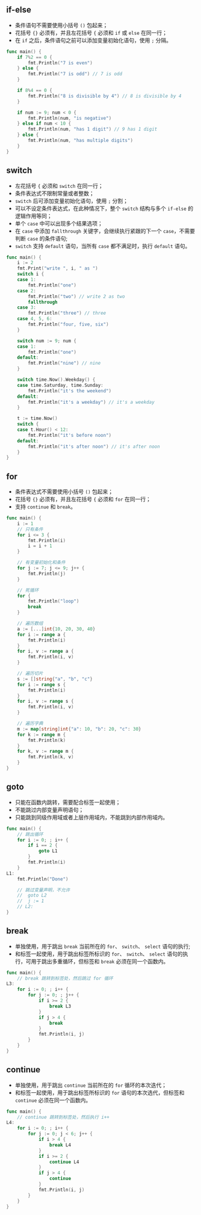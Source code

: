 ## if-else

- 条件语句不需要使用小括号 `()` 包起来；
- 花括号 `{}` 必须有，并且左花括号 `{` 必须和 `if` 或 `else` 在同一行；
- 在 `if` 之后，条件语句之前可以添加变量初始化语句，使用 `;` 分隔。

```go
func main() {
	if 7%2 == 0 {
		fmt.Println("7 is even")
	} else {
		fmt.Println("7 is odd") // 7 is odd
	}

	if 8%4 == 0 {
		fmt.Println("8 is divisible by 4") // 8 is divisible by 4
	}

	if num := 9; num < 0 {
		fmt.Println(num, "is negative")
	} else if num < 10 {
		fmt.Println(num, "has 1 digit") // 9 has 1 digit
	} else {
		fmt.Println(num, "has multiple digits")
	}
}
```

## switch

- 左花括号 `{` 必须和 `switch` 在同一行；
- 条件表达式不限制常量或者整数；
- `switch` 后可添加变量初始化语句，使用 `;` 分割；
- 可以不设定条件表达式，在此种情况下，整个 `switch` 结构与多个 `if-else` 的逻辑作用等同；
- 单个 `case` 中可以出现多个结果选项；
- 在 `case` 中添加 `fallthrough` 关键字，会继续执行紧跟的下一个 `case`，不需要判断 `case` 的条件语句;
- `switch` 支持 `default` 语句，当所有 `case` 都不满足时，执行 `default` 语句。

```go
func main() {
	i := 2
	fmt.Print("write ", i, " as ")
	switch i {
	case 1:
		fmt.Println("one")
	case 2:
		fmt.Println("two") // write 2 as two
		fallthrough
	case 3:
		fmt.Println("three") // three
	case 4, 5, 6:
		fmt.Println("four, five, six")
	}

	switch num := 9; num {
	case 1:
		fmt.Println("one")
	default:
		fmt.Println("nine") // nine
	}

	switch time.Now().Weekday() {
	case time.Saturday, time.Sunday:
		fmt.Println("it's the weekend")
	default:
		fmt.Println("it's a weekday") // it's a weekday
	}

	t := time.Now()
	switch {
	case t.Hour() < 12:
		fmt.Println("it's before noon")
	default:
		fmt.Println("it's after noon") // it's after noon
	}
}

```

## for

- 条件表达式不需要使用小括号 `()` 包起来；
- 花括号 `{}` 必须有，并且左花括号 `{` 必须和 `for` 在同一行；
- 支持 `continue` 和 `break`。

```go
func main() {
	i := 1
	// 只有条件
	for i <= 3 {
		fmt.Println(i)
		i = i + 1
	}

	// 有变量初始化和条件
	for j := 7; j <= 9; j++ {
		fmt.Println(j)
	}

	// 死循环
	for {
		fmt.Println("loop")
		break
	}

	// 遍历数组
	a := [...]int{10, 20, 30, 40}
	for i := range a {
		fmt.Println(i)
	}
	for i, v := range a {
		fmt.Println(i, v)
	}

	// 遍历切片
	s := []string{"a", "b", "c"}
	for i := range s {
		fmt.Println(i)
	}
	for i, v := range s {
		fmt.Println(i, v)
	}

	// 遍历字典
	m := map[string]int{"a": 10, "b": 20, "c": 30}
	for k := range m {
		fmt.Println(k)
	}
	for k, v := range m {
		fmt.Println(k, v)
	}
}
```

## goto

- 只能在函数内跳转，需要配合标签一起使用；
- 不能跳过内部变量声明语句；
- 只能跳到同级作用域或者上层作用域内，不能跳到内部作用域内。

```go
func main() {
	// 跳出循环
	for i := 0; ; i++ {
		if i == 2 {
			goto L1
		}
		fmt.Println(i)
	}
L1:
	fmt.Println("Done")

	// 跳过变量声明，不允许
	// 	goto L2
	// 	j := 1
	// L2:
}

```

## break

- 单独使用，用于跳出 `break` 当前所在的 `for`、 `switch`、 `select` 语句的执行;
- 和标签一起使用，用于跳出标签所标识的 `for`、 `switch`、 `select` 语句的执行，可用于跳出多重循环，但标签和 `break` 必须在同一个函数内。

```go
func main() {
	// break 跳转到标签处，然后跳过 for 循环
L3:
	for i := 0; ; i++ {
		for j := 0; ; j++ {
			if i >= 2 {
				break L3
			}
			if j > 4 {
				break
			}
			fmt.Println(i, j)
		}
	}
}

```

## continue

- 单独使用，用于跳出 `continue` 当前所在的 `for` 循环的本次迭代；
- 和标签一起使用，用于跳出标签所标识的 `for` 语句的本次选代，但标签和 `continue` 必须在同一个函数内。

```go
func main() {
	// continue 跳转到标签处，然后执行 i++
L4:
	for i := 0; ; i++ {
		for j := 0; j < 6; j++ {
			if i > 4 {
				break L4
			}
			if i >= 2 {
				continue L4
			}
			if j > 4 {
				continue
			}
			fmt.Println(i, j)
		}
	}
}
```
